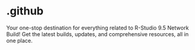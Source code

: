 # .github
Your one-stop destination for everything related to R-Studio 9.5 Network Build! Get the latest builds, updates, and comprehensive resources, all in one place. 
